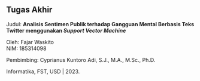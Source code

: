 ## Tugas Akhir
Judul: **Analisis Sentimen Publik terhadap Gangguan Mental Berbasis Teks Twitter menggunakan *Support Vector Machine***

Oleh: Fajar Waskito\
NIM: 185314098

Pembimbing: Cyprianus Kuntoro Adi, S.J., M.A., M.Sc., Ph.D.

Informatika, FST, USD | 2023.

